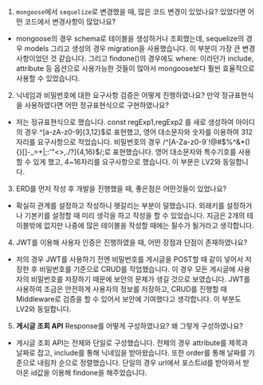 1. `mongoose`에서 `sequelize`로 변경했을 때, 많은 코드 변경이 있었나요? 있었다면 어떤 코드에서 변경사항이 많았나요?

- mongoose의 경우 schema로 테이블을 생성하거나 조회했는데, sequelize의 경우 models 그리고 생성의 경우 migration을 사용했습니다. 이 부분이 가장 큰 변경사항이었던 것 같습니다. 그리고 findone()의 경우에도 where: 이라던가 include, attribute 등 옵션으로 사용가능한 것들이 많아서 mongoose보다 훨씬 효율적으로 사용할 수 있었습니다.

2. 닉네임과 비밀번호에 대한 요구사항 검증은 어떻게 진행하였나요? 만약 정규표현식을 사용하였다면 어떤 정규표현식으로 구현하였나요?

- 저는 정규표현식으로 했습니다. const regExp1,regExp2 를 새로 생성하여 아이디의 경우 ^[a-zA-z0-9]{3,12}$로 표현했고, 영어 대소문자와 숫자를 이용하여 312자리를 요구사항으로 적었습니다. 비밀번호의 경우 /^[A-Za-z0-9`!@#$%^&\*(){}[]-\_=+\|;:'"<>,./?]{4,16}$/;로 표현했습니다. 영어 대소문자와 특수기호를 사용할 수 있게 했고, 4~16자리를 요구사항으로 했습니다. 이 부분은 LV2와 동일합니다.

3. ERD를 먼저 작성 후 개발을 진행했을 때, 좋은점은 어떤것들이 있었나요?

- 확실히 관계를 설정하고 작성하니 헷갈리는 부분이 덜했습니다. 외래키를 설정하거나 기본키를 설정할 때 미리 생각을 하고 작성을 할 수 있었습니다. 지금은 2개의 테이블밖에 없지만 나중에 많은 테이블을 작성할 때에는 필수가 될거라고 생각합니다.

4. JWT를 이용해 사용자 인증은 진행하였을 때, 어떤 장점과 단점이 존재하였나요?

- 저의 경우 JWT를 사용하기 전엔 비밀번호를 게시글을 POST할 때 같이 넣어서 저장한 후 비밀번호를 기준으로 CRUD를 작업했습니다. 이 경우 모든 게시글에 사용자의 비밀번호를 저장하기 때문에 보안의 문제가 생길 것으로 보였습니다. JWT를 사용하여 조금은 안전하게 사용자의 정보를 저장하고, CRUD를 진행할 때 Middleware로 검증을 할 수 있어서 보안에 기여했다고 생각합니다. 이 부분도 LV2와 동일합니다.

5. **게시글 조회 API** Response를 어떻게 구성하였나요? 왜 그렇게 구성하였나요?

- 게시글 조회 API는 전체와 단일로 구성했습니다. 전체의 경우 attribute를 제목과 날짜로 잡고, include를 통해 닉네임을 받아왔습니다. 또한 order를 통해 날짜를 기준으로 내림차 순으로 정렬했습니다.
  단일의 경우 url에서 포스트id를 받아와서 받아온 id값을 이용해 findone을 해주었습니다.
